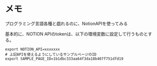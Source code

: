 # メモ
プログラミング言語各種と戯れるのに、NotionAPIを使ってみる

基本的に、NOTION APIのtokenは、以下の環境変数に設定して行うものとする。

```shell
export NOTION_API=xxxxxxx
# 上記APIを使えるようにしているサンプルページのID
export SAMPLE_PAGE_ID=1b1dbc333aa64f3da18b407f751dfd19
```
